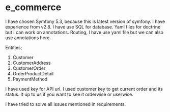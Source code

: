 # e_commerce
I have chosen Symfony 5.3, because this is latest version of symfony. I have experience from v2.8. I have use SQL for database. 
Yaml files for doctrine but I can work on annotations. Routing, I have use yaml file but we can also use annotations here.

Entities;
1. Customer
2. CustomerAddress
3. CustomerOrder
4. OrderProductDetail
5. PaymentMethod


I have used key for API url. 
I used customer key to get current order and its status. It up to us if you want to see it orderwise or userwise.

I have tried to solve all issues mentioned in requirements. 
